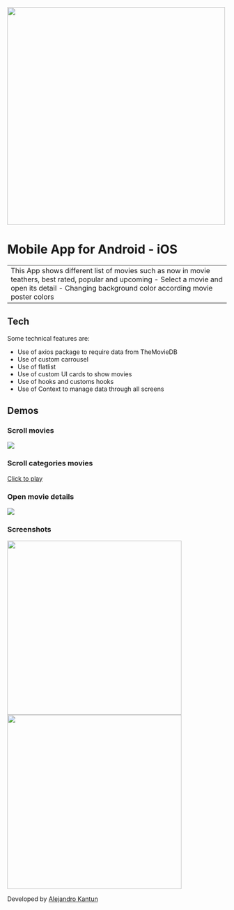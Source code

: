 <img src="https://alejandrokantun.github.io/MoviesImages/Movie1.jpg" width="500">

# Mobile App for Android - iOS

<table>
<tr>
<td>
  This App shows different list of movies such as now in movie teathers, best rated, popular and  upcoming
  - Select a movie and open its detail
  - Changing background color according movie poster colors
</td>
</tr>
</table>

## Tech

Some technical features are:

- Use of axios package to require data from TheMovieDB
- Use of custom carrousel
- Use of flatlist
- Use of custom UI cards to show movies
- Use of hooks and customs hooks
- Use of Context to manage data through all screens


## Demos

### Scroll movies

[![](https://alejandrokantun.github.io/MoviesImages/Demo1_Main.gif)](https://alejandrokantun.github.io/MoviesImages/Demo1_Main.mp4)

### Scroll categories movies

[Click to play](https://alejandrokantun.github.io/MoviesImages/Demo3_MoviesCatalog.mp4)

### Open movie details

[![](https://alejandrokantun.github.io/MoviesImages/Demo2_MovieDetail.gif)](https://alejandrokantun.github.io/MoviesImages/Demo2_MovieDetail.mp4)




### Screenshots

<img src="https://alejandrokantun.github.io/MoviesImages/Movie1.jpg" width="400">
<img src="https://alejandrokantun.github.io/MoviesImages/MovieDetail.jpg" width="400">


Developed by [Alejandro Kantun](https://github.com/AlejandroKantun)
